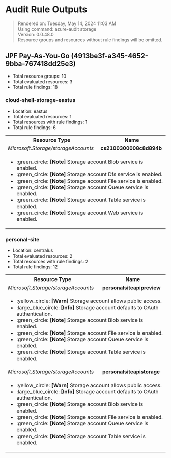 # Audit Rule Outputs

> Rendered on: Tuesday, May 14, 2024 11:03 AM <br/>
> Using command: azure-audit storage <br/>
> Version: 0.0.48.0 <br/>
> Resource groups and resources without rule findings will be omitted.

## JPF Pay-As-You-Go (4913be3f-a345-4652-9bba-767418dd25e3)

- Total resource groups: 10
- Total evaluated resources: 3
- Total rule findings: 18

### cloud-shell-storage-eastus

- Location: eastus
- Total evaluated resources: 1
- Total resources with rule findings: 1
- Total rule findings: 6

<table>
<tr>
<th>Resource Type</th>
<th>Name</th>
</tr>
<tr>
<td><em>Microsoft.Storage/storageAccounts</em></td>
<td><strong>cs2100300008c8d894b</strong></td>
</tr>
<tr>
<td colspan="2">
<ul>
<li>
:green_circle:
<strong>[Note]</strong>
Storage account Blob service is enabled.
</li>
<li>
:green_circle:
<strong>[Note]</strong>
Storage account Dfs service is enabled.
</li>
<li>
:green_circle:
<strong>[Note]</strong>
Storage account File service is enabled.
</li>
<li>
:green_circle:
<strong>[Note]</strong>
Storage account Queue service is enabled.
</li>
<li>
:green_circle:
<strong>[Note]</strong>
Storage account Table service is enabled.
</li>
<li>
:green_circle:
<strong>[Note]</strong>
Storage account Web service is enabled.
</li>
</ul>
</td>
</tr>
</table>

### personal-site

- Location: centralus
- Total evaluated resources: 2
- Total resources with rule findings: 2
- Total rule findings: 12

<table>
<tr>
<th>Resource Type</th>
<th>Name</th>
</tr>
<tr>
<td><em>Microsoft.Storage/storageAccounts</em></td>
<td><strong>personalsiteapipreview</strong></td>
</tr>
<tr>
<td colspan="2">
<ul>
<li>
:yellow_circle:
<strong>[Warn]</strong>
Storage account allows public access.
</li>
<li>
:large_blue_circle:
<strong>[Info]</strong>
Storage account defaults to OAuth authentication.
</li>
<li>
:green_circle:
<strong>[Note]</strong>
Storage account Blob service is enabled.
</li>
<li>
:green_circle:
<strong>[Note]</strong>
Storage account File service is enabled.
</li>
<li>
:green_circle:
<strong>[Note]</strong>
Storage account Queue service is enabled.
</li>
<li>
:green_circle:
<strong>[Note]</strong>
Storage account Table service is enabled.
</li>
</ul>
</td>
</tr>
<tr>
<td><em>Microsoft.Storage/storageAccounts</em></td>
<td><strong>personalsiteapistorage</strong></td>
</tr>
<tr>
<td colspan="2">
<ul>
<li>
:yellow_circle:
<strong>[Warn]</strong>
Storage account allows public access.
</li>
<li>
:large_blue_circle:
<strong>[Info]</strong>
Storage account defaults to OAuth authentication.
</li>
<li>
:green_circle:
<strong>[Note]</strong>
Storage account Blob service is enabled.
</li>
<li>
:green_circle:
<strong>[Note]</strong>
Storage account File service is enabled.
</li>
<li>
:green_circle:
<strong>[Note]</strong>
Storage account Queue service is enabled.
</li>
<li>
:green_circle:
<strong>[Note]</strong>
Storage account Table service is enabled.
</li>
</ul>
</td>
</tr>
</table>
